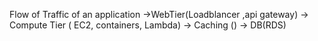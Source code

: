 Flow of Traffic of an application ->WebTier(Loadblancer ,api gateway) -> Compute Tier ( EC2, containers, Lambda) -> Caching () -> DB(RDS)